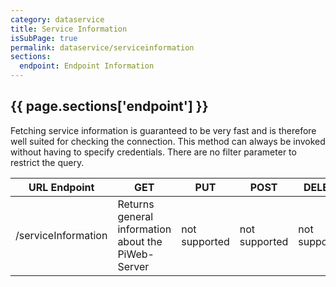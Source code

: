 ```yaml
---
category: dataservice
title: Service Information
isSubPage: true
permalink: dataservice/serviceinformation
sections:
  endpoint: Endpoint Information
---
```


## {{ page.sections['endpoint'] }}

Fetching service information is guaranteed to be very fast and is therefore well suited for checking the connection. This method can always be invoked without having to specify credentials. There are no filter parameter to restrict the query.

URL Endpoint | GET | PUT | POST | DELETE
-------------|-----|-----|------|-------
/serviceInformation | Returns general information about the PiWeb-Server | not supported | not supported | not supported
